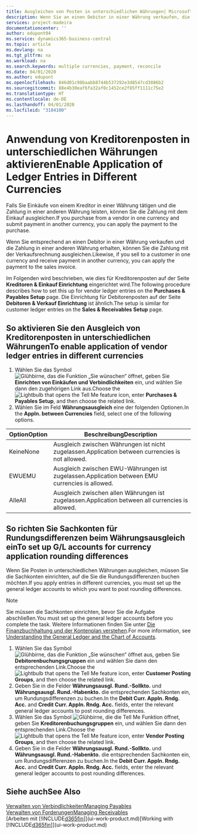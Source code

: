```yaml
---
title: Ausgleichen von Posten in unterschiedlichen Währungen| Microsoft Docs
description: Wenn Sie an einen Debitor in einer Währung verkaufen, die Zahlung jedoch in einer anderen Währung erfolgt, kann die Rechnung mit der Zahlung ausgeglichen werden.
services: project-madeira
documentationcenter: ''
author: edupont04
ms.service: dynamics365-business-central
ms.topic: article
ms.devlang: na
ms.tgt_pltfrm: na
ms.workload: na
ms.search.keywords: multiple currencies, payment, reconcile
ms.date: 04/01/2020
ms.author: edupont
ms.openlocfilehash: 846d01c98baabb8744b537292e3d8547cd3886b2
ms.sourcegitcommit: 88e4b30eaf6fa32af0c1452ce2f85ff1111c75e2
ms.translationtype: HT
ms.contentlocale: de-DE
ms.lasthandoff: 04/01/2020
ms.locfileid: "3184100"
---
```

# <a name="enable-application-of-ledger-entries-in-different-currencies"></a><span data-ttu-id="dcff2-103">Anwendung von Kreditorenposten in unterschiedlichen Währungen aktivieren</span><span class="sxs-lookup"><span data-stu-id="dcff2-103">Enable Application of Ledger Entries in Different Currencies</span></span>
<span data-ttu-id="dcff2-104">Falls Sie Einkäufe von einem Kreditor in einer Währung tätigen und die Zahlung in einer anderen Währung leisten, können Sie die Zahlung mit dem Einkauf ausgleichen.</span><span class="sxs-lookup"><span data-stu-id="dcff2-104">If you purchase from a vendor in one currency and submit payment in another currency, you can apply the payment to the purchase.</span></span>

<span data-ttu-id="dcff2-105">Wenn Sie entsprechend an einen Debitor in einer Währung verkaufen und die Zahlung in einer anderen Währung erhalten, können Sie die Zahlung mit der Verkaufsrechnung ausgleichen.</span><span class="sxs-lookup"><span data-stu-id="dcff2-105">Likewise, if you sell to a customer in one currency and receive payment in another currency, you can apply the payment to the sales invoice.</span></span>

<span data-ttu-id="dcff2-106">Im Folgenden wird beschrieben, wie dies für Kreditorenposten auf der Seite **Kreditoren & Einkauf Einrichtung** eingerichtet wird.</span><span class="sxs-lookup"><span data-stu-id="dcff2-106">The following procedure describes how to set this up for vendor ledger entries on the **Purchases & Payables Setup** page.</span></span> <span data-ttu-id="dcff2-107">Die Einrichtung für Debitorenposten auf der Seite **Debitoren & Verkauf Einrichtung** ist ähnlich.</span><span class="sxs-lookup"><span data-stu-id="dcff2-107">The setup is similar for customer ledger entries on the **Sales & Receivables Setup** page.</span></span>

## <a name="to-enable-application-of-vendor-ledger-entries-in-different-currencies"></a><span data-ttu-id="dcff2-108">So aktivieren Sie den Ausgleich von Kreditorenposten in unterschiedlichen Währungen</span><span class="sxs-lookup"><span data-stu-id="dcff2-108">To enable application of vendor ledger entries in different currencies</span></span>
1. <span data-ttu-id="dcff2-109">Wählen Sie das Symbol ![Glühbirne, das die Funktion „Sie wünschen“ öffnet](media/ui-search/search_small.png "Sagen Sie mir, was Sie tun wollen"), geben Sie **Einrichten von Einkäufen und Verbindlichkeiten** ein, und wählen Sie dann den zugehörigen Link aus.</span><span class="sxs-lookup"><span data-stu-id="dcff2-109">Choose the ![Lightbulb that opens the Tell Me feature](media/ui-search/search_small.png "Tell me what you want to do") icon, enter **Purchases & Payables Setup**, and then choose the related link.</span></span>
2. <span data-ttu-id="dcff2-110">Wählen Sie im Feld **Währungsausgleich** eine der folgenden Optionen.</span><span class="sxs-lookup"><span data-stu-id="dcff2-110">In the **Appln. between Currencies** field, select one of the following options.</span></span>

| <span data-ttu-id="dcff2-111">Option</span><span class="sxs-lookup"><span data-stu-id="dcff2-111">Option</span></span> | <span data-ttu-id="dcff2-112">Beschreibung</span><span class="sxs-lookup"><span data-stu-id="dcff2-112">Description</span></span> |
| --- | --- |
| <span data-ttu-id="dcff2-113">Keine</span><span class="sxs-lookup"><span data-stu-id="dcff2-113">None</span></span> |<span data-ttu-id="dcff2-114">Ausgleich zwischen Währungen ist nicht zugelassen.</span><span class="sxs-lookup"><span data-stu-id="dcff2-114">Application between currencies is not allowed.</span></span> |
| <span data-ttu-id="dcff2-115">EWU</span><span class="sxs-lookup"><span data-stu-id="dcff2-115">EMU</span></span> |<span data-ttu-id="dcff2-116">Ausgleich zwischen EWU-Währungen ist zugelassen.</span><span class="sxs-lookup"><span data-stu-id="dcff2-116">Application between EMU currencies is allowed.</span></span> |
| <span data-ttu-id="dcff2-117">Alle</span><span class="sxs-lookup"><span data-stu-id="dcff2-117">All</span></span> |<span data-ttu-id="dcff2-118">Ausgleich zwischen allen Währungen ist zugelassen.</span><span class="sxs-lookup"><span data-stu-id="dcff2-118">Application between all currencies is allowed.</span></span> |

## <a name="to-set-up-gl-accounts-for-currency-application-rounding-differences"></a><span data-ttu-id="dcff2-119">So richten Sie Sachkonten für Rundungsdifferenzen beim Währungsausgleich ein</span><span class="sxs-lookup"><span data-stu-id="dcff2-119">To set up G/L accounts for currency application rounding differences</span></span>  
<span data-ttu-id="dcff2-120">Wenn Sie Posten in unterschiedlichen Währungen ausgleichen, müssen Sie die Sachkonten einrichten, auf die Sie die Rundungsdifferenzen buchen möchten.</span><span class="sxs-lookup"><span data-stu-id="dcff2-120">If you apply entries in different currencies, you must set up the general ledger accounts to which you want to post rounding differences.</span></span>  

> [!NOTE]  
>  <span data-ttu-id="dcff2-121">Sie müssen die Sachkonten einrichten, bevor Sie die Aufgabe abschließen.</span><span class="sxs-lookup"><span data-stu-id="dcff2-121">You must set up the general ledger accounts before you complete the task.</span></span> <span data-ttu-id="dcff2-122">Weitere Informationen finden Sie unter [Die Finanzbuchhaltung und der Kontenplan verstehen](finance-general-ledger.md).</span><span class="sxs-lookup"><span data-stu-id="dcff2-122">For more information, see [Understanding the General Ledger and the Chart of Accounts](finance-general-ledger.md).</span></span>

1. <span data-ttu-id="dcff2-123">Wählen Sie das Symbol ![Glühbirne, das die Funktion „Sie wünschen“ öffnet](media/ui-search/search_small.png "Sagen Sie mir, was Sie tun wollen") aus, geben Sie **Debitorenbuchungsgruppen** ein und wählen Sie dann den entsprechenden Link.</span><span class="sxs-lookup"><span data-stu-id="dcff2-123">Choose the ![Lightbulb that opens the Tell Me feature](media/ui-search/search_small.png "Tell me what you want to do") icon, enter **Customer Posting Groups**, and then choose the related link.</span></span>  
2. <span data-ttu-id="dcff2-124">Geben Sie in die Felder **Währungsausgl. Rund.-Sollkto.** und **Währungsausgl. Rund.-Habenkto.** die entsprechenden Sachkonten ein, um Rundungsdifferenzen zu buchen.</span><span class="sxs-lookup"><span data-stu-id="dcff2-124">In the **Debit Curr. Appln. Rndg. Acc.** and **Credit Curr. Appln. Rndg. Acc.** fields, enter the relevant general ledger accounts to post rounding differences.</span></span>  
3. <span data-ttu-id="dcff2-125">Wählen Sie das Symbol ![Glühbirne, die die Tell Me Funktion öffnet](media/ui-search/search_small.png "Tell Me-Funktion"), geben Sie **Kreditorenbuchungsgruppen** ein, und wählen Sie dann den entsprechenden Link.</span><span class="sxs-lookup"><span data-stu-id="dcff2-125">Choose the ![Lightbulb that opens the Tell Me feature](media/ui-search/search_small.png "Tell me what you want to do") icon, enter **Vendor Posting Groups**, and then choose the related link.</span></span>  
4. <span data-ttu-id="dcff2-126">Geben Sie in die Felder **Währungsausgl. Rund.-Sollkto.** und **Währungsausgl. Rund.-Habenkto.** die entsprechenden Sachkonten ein, um Rundungsdifferenzen zu buchen.</span><span class="sxs-lookup"><span data-stu-id="dcff2-126">In the **Debit Curr. Appln. Rndg. Acc.** and **Credit Curr. Appln. Rndg. Acc.** fields, enter the relevant general ledger accounts to post rounding differences.</span></span>  

## <a name="see-also"></a><span data-ttu-id="dcff2-127">Siehe auch</span><span class="sxs-lookup"><span data-stu-id="dcff2-127">See Also</span></span>
[<span data-ttu-id="dcff2-128">Verwalten von Verbindlichkeiten</span><span class="sxs-lookup"><span data-stu-id="dcff2-128">Managing Payables</span></span>](payables-manage-payables.md)  
[<span data-ttu-id="dcff2-129">Verwalten von Forderungen</span><span class="sxs-lookup"><span data-stu-id="dcff2-129">Managing Receivables</span></span>](receivables-manage-receivables.md)  
<span data-ttu-id="dcff2-130">[Arbeiten mit [!INCLUDE[d365fin](includes/d365fin_md.md)]](ui-work-product.md)</span><span class="sxs-lookup"><span data-stu-id="dcff2-130">[Working with [!INCLUDE[d365fin](includes/d365fin_md.md)]](ui-work-product.md)</span></span>
